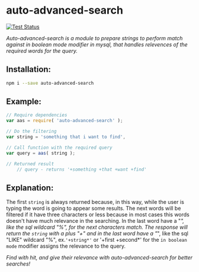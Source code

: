 # auto-advanced-search

[![Test Status](http://strider.findhit.com/findhit/auto-advanced-search/badge)](http://strider.findhit.com/findhit/auto-advanced-search) 

*Auto-advanced-search is a module to prepare strings to perform match against in boolean mode modifier in mysql, that handles relevences of the required words for the query.*

## Installation:

```bash
npm i --save auto-advanced-search
```

## Example:

```js
// Require dependencies
var aas = require( 'auto-advanced-search' );

// Do the filtering
var string = 'something that i want to find',

// Call function with the required query
var query = aas( string );

// Returned result
	// query - returns '+something +that +want +find'
```

## Explanation:

The first `string` is always returned because, in this way, while the user is typing the word is going to appear some results. The next words will be filtered if it have three characters or less because in most cases this words doesn't have much relevance in the searching.
In the last word have a "*", like the sql wildcard "%", for the next characters match.
The response will return the `string` with a plus "+" and in the last word have a "*", like the sql "LIKE" wildcard "%", ex.`'+string*'` or '+first +second*' for the `in boolean mode` modifier assigns the relevance to the query.

*Find with hit, and give their relevance with auto-advanced-search for better searches!*
